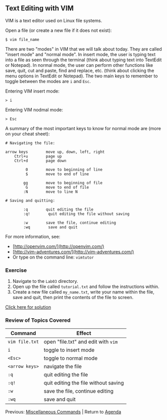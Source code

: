 ## Text Editing with VIM

VIM is a text editor used on Linux file systems.

Open a file (or create a new file if it does not exist):
```
$ vim file_name
```

There are two "modes" in VIM that we will talk about today. They are called "insert mode" and "normal mode". In insert mode, the user is typing text into a file as seen through the terminal (think about typing text into TextEdit or Notepad). In normal mode, the user can perform other functions like save, quit, cut and paste, find and replace, etc. (think about clicking the menu options in TextEdit or Notepad). The two main keys to remember to toggle between the modes are `i` and `Esc`.

Entering VIM insert mode:
```
> i
```

Entering VIM nodmal mode:
```
> Esc
```

A summary of the most important keys to know for normal mode are (more on your cheat sheet):
```
# Navigating the file:
  
arrow keys        move up, down, left, right
    Ctrl+u        page up
    Ctrl+d        page down
 
         0        move to beginning of line
         $        move to end of line
 
        gg        move to beginning of file
         G        move to end of file
        :N        move to line N
  
# Saving and quitting:
 
        :q        quit editing the file
        :q!        quit editing the file without saving
 
        :w        save the file, continue editing
        :wq        save and quit
```


For more information, see:
  * [http://openvim.com/](http://openvim.com/)
  * [http://vim-adventures.com/](http://vim-adventures.com/) 
  * Or type on the command line: `vimtutor`

### Exercise

1. Navigate to the `Lab03` directory.
2. Open up the file called `tutorial.txt` and follow the instructions within.
3. Create a new file called `my_name.txt`, write your name within the file, save and quit, then print the contents of the file to screen.

[Click here for solution](intro_to_linux_08_solution.md)

### Review of Topics Covered

| Command         | Effect     |
|-----------------|------------|
| `vim file.txt`  | open "file.txt" and edit with `vim` |
| `i`             | toggle to insert mode |
| `<Esc>`         | toggle to normal mode |
| `<arrow keys>`  | navigate the file |
| `:q`            | quit editing the file |
| `:q!`           | quit editing the file without saving |
| `:w`            | save the file, continue editing |
| `:wq`           | save and quit |

Previous: [Miscellaneous Commands](intro_to_linux_07.md) | Return to [Agenda](../index.md)

